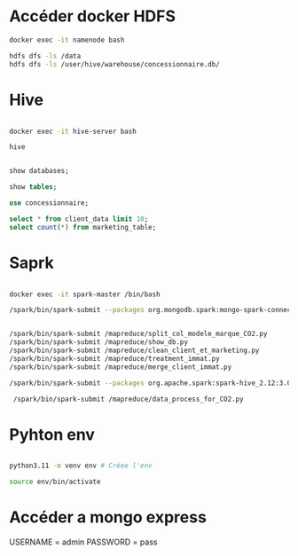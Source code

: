 # Accéder docker HDFS

```bash
docker exec -it namenode bash

hdfs dfs -ls /data
hdfs dfs -ls /user/hive/warehouse/concessionnaire.db/

```

<!--  -->
<!--  -->
<!--  -->
<!--  -->

# Hive

```bash

docker exec -it hive-server bash

hive

```

```sql

show databases;

show tables;

use concessionnaire;

select * from client_data limit 10;
select count(*) from marketing_table;

```

<!--  -->
<!--  -->
<!--  -->
<!--  -->

# Saprk

```bash

docker exec -it spark-master /bin/bash

/spark/bin/spark-submit --packages org.mongodb.spark:mongo-spark-connector_2.12:3.0.1 /spark_mongo.py


/spark/bin/spark-submit /mapreduce/split_col_modele_marque_CO2.py
/spark/bin/spark-submit /mapreduce/show_db.py
/spark/bin/spark-submit /mapreduce/clean_client_et_marketing.py
/spark/bin/spark-submit /mapreduce/treatment_immat.py
/spark/bin/spark-submit /mapreduce/merge_client_immat.py

/spark/bin/spark-submit --packages org.apache.spark:spark-hive_2.12:3.0.1 /mapreduce/show_db.py

 /spark/bin/spark-submit /mapreduce/data_process_for_CO2.py

```

<!--  -->
<!--  -->
<!--  -->
<!--  -->

# Pyhton env

```bash

python3.11 -m venv env # Créee l'env

source env/bin/activate

```

# Accéder a mongo express

USERNAME = admin
PASSWORD = pass
